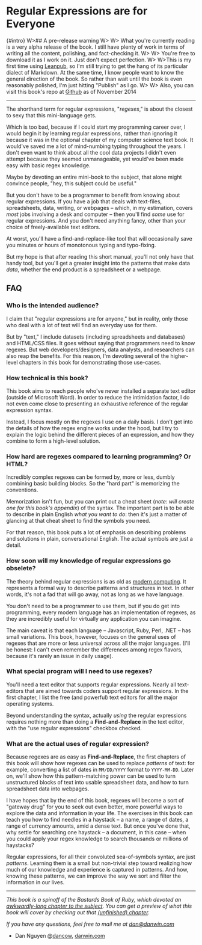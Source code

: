 # Regular Expressions are for Everyone

{#intro}
W>## A pre-release warning
W>
W> What you're currently reading is a very alpha release of the book. I still have plenty of work in terms of writing all the content, polishing, and fact-checking it.
W>
W> You're free to download it as I work on it. Just don't expect perfection.
W>
W>This is my first time using [Leanpub](http://leanpub.com), so I'm still trying to get the hang of its particular dialect of Markdown. At the same time, I know people want to know the general direction of the book. So rather than wait until the book is even reasonably polished, I'm just hitting "Publish" as I go. 
W>
W> Also, you can visit this book's repo at [Github](//github.com/bastards/regexes) as of November 2014


----

The shorthand term for regular expressions, "*regexes*," is about the closest to sexy that this mini-language gets.

Which is too bad, because if I could start my programming career over, I would begin it by learning regular expressions, rather than ignoring it because it was in the optional chapter of my computer science text book. It would've saved me a lot of mind-numbing typing throughout the years. I don't even want to think about all the cool data projects I didn't even attempt because they seemed unmanageable, yet would've been made easy with basic regex knowledge.

Maybe by devoting an entire mini-book to the subject, that alone might convince people, "hey, this subject could be useful." 

But you don't have to be a programmer to benefit from knowing about regular expressions. If you have a job that deals with text-files, spreadsheets, data, writing, or webpages &ndash; which, in my estimation, covers *most* jobs involving a desk and computer &ndash; then you'll find *some* use for regular expressions. And you don't need anything fancy, other than your choice of freely-available text editors.

At worst, you'll have a find-and-replace-like tool that will occasionally save you minutes or hours of monotonous typing and typo-fixing. 

But my hope is that after reading this short manual, you'll not only have that handy tool, but you'll get a greater insight into the patterns that make data *data*, whether the end product is a spreadsheet or a webpage.


## FAQ

### Who is the intended audience?

I claim that "regular expressions are for anyone," but in reality, only those who deal with a lot of text will find an everyday use for them.

But by "text," I include datasets (including spreadsheets and databases) and HTML/CSS files. It goes without saying that programmers need to know regexes. But web developers/designers, data analysts, and researchers can also reap the benefits. For this reason, I'm devoting several of the higher-level chapters in this book for demonstrating those use-cases.

### How technical is this book?

This book aims to reach people who've never installed a separate text editor (outside of Microsoft Word). In order to reduce the intimidation factor, I do not even come close to presenting an exhaustive reference of the regular expression syntax.

Instead, I focus mostly on the regexes I use on a daily basis. I don't get into the details of how the regex engine works under the hood, but I try to explain the logic behind the different pieces of an expression, and how they combine to form a high-level solution. 

### How hard are regexes compared to learning programming? Or HTML?

Incredibly complex regexes can be formed by, more or less, dumbly combining basic building blocks. So the "hard part" is memorizing the conventions. 

Memorization isn't fun, but you can print out a cheat sheet (*note: will create one for this book's appendix*) of the syntax. The important part is to be able to describe in plain English *what you want to do*: then it's just a matter of glancing at that cheat sheet to find the symbols you need.

For that reason, this book puts a lot of emphasis on describing problems and solutions in plain, conversational English. The actual symbols are just a detail.

### How soon will my knowledge of regular expressions go obselete?

The theory behind regular expressions is as old as [modern computing](http://en.wikipedia.org/wiki/Regular_expression). It represents a formal way to describe patterns and structures in text. In other words, it's not a fad that will go away, not as long as we have language.

You don't need to be a programmer to use them, but if you do get into programming, every modern language has an implementation of regexes, as they are incredibly useful for virtually any application you can imagine.

The main caveat is that each language &ndash; Javascript, Ruby, Perl, .NET &ndash; has small variations. This book, however, focuses on the general uses of regexes that are more or less universal across all the major languages. (I'll be honest: I can't even remember the differences among regex flavors, because it's rarely an issue in daily usage). 


### What special program will I need to use regexes?

You'll need a text editor that supports regular expressions. Nearly all text-editors that are aimed towards coders support regular expressions. In the first chapter, I list the free (and powerful) text editors for all the major operating systems.

Beyond understanding the syntax, actually *using* the regular expressions requires nothing more than doing a **Find-and-Replace** in the text editor, with the "use regular expressions" checkbox checked.

### What are the actual uses of regular expression?

Because regexes are as easy as **Find-and-Replace**, the first chapters of this book will show how regexes can be used to replace *patterns* of text: for example, converting a list of dates in `MM/DD/YYYY` format to `YYYY-MM-DD`. Later on, we'll show how this pattern-matching power can be used to turn unstructured blocks of text into usable spreadsheet data, and how to turn spreadsheet data into webpages.


I have hopes that by the end of this book, regexes will become a sort of "gateway drug" for you to seek out even better, more powerful ways to explore the data and information in your life. The exercises in this book can teach you how to find needles in a haystack &ndash; a name, a range of dates, a range of currency amounts, amid a dense text. But once you've done that, why settle for searching one haystack &ndash; a document, in this case &ndash; when you could apply your regex knowledge to search thousands or millions of haystacks?

Regular expressions, for all their convoluted sea-of-symbols syntax, are just *patterns*. Learning them is a small but non-trivial step toward realizing how much of our knowledge and experience is captured in patterns. And how, knowing these patterns, we can improve the way we sort and filter the information in our lives.



----

*This book is a spinoff of the Bastards Book of Ruby, which devoted an [awkwardly-long chapter to the subject](http://ruby.bastardsbook.com/chapters/regexes/). You can get a preview of what this book will cover by checking out that [(unfinished) chapter](http://ruby.bastardsbook.com/chapters/regexes/).* 

*If you have any questions, feel free to mail me at [dan@danwin.com](mailto:dan@danwin.com)*

- Dan Nguyen @[dancow](https://twitter.com/dancow), [danwin.com](http://danwin.com)


